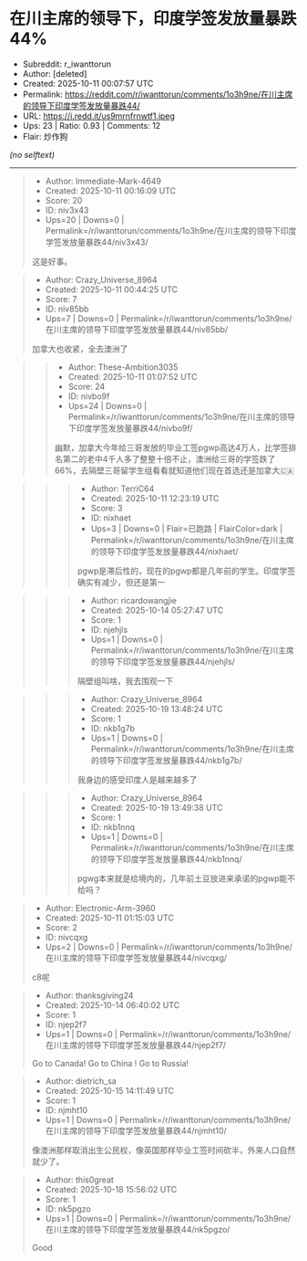 # 在川主席的领导下，印度学签发放量暴跌44%

- Subreddit: r_iwanttorun
- Author: [deleted]
- Created: 2025-10-11 00:07:57 UTC
- Permalink: https://reddit.com/r/iwanttorun/comments/1o3h9ne/在川主席的领导下印度学签发放量暴跌44/
- URL: https://i.redd.it/us9mrnfrnwtf1.jpeg
- Ups: 23 | Ratio: 0.93 | Comments: 12
- Flair: 炒作狗

_(no selftext)_

---

> - Author: Immediate-Mark-4649
> - Created: 2025-10-11 00:16:09 UTC
> - Score: 20
> - ID: niv3x43
> - Ups=20 | Downs=0 | Permalink=/r/iwanttorun/comments/1o3h9ne/在川主席的领导下印度学签发放量暴跌44/niv3x43/
>
> 这是好事。

> - Author: Crazy_Universe_8964
> - Created: 2025-10-11 00:44:25 UTC
> - Score: 7
> - ID: niv85bb
> - Ups=7 | Downs=0 | Permalink=/r/iwanttorun/comments/1o3h9ne/在川主席的领导下印度学签发放量暴跌44/niv85bb/
>
> 加拿大也收紧，全去澳洲了

>> - Author: These-Ambition3035
>> - Created: 2025-10-11 01:07:52 UTC
>> - Score: 24
>> - ID: nivbo9f
>> - Ups=24 | Downs=0 | Permalink=/r/iwanttorun/comments/1o3h9ne/在川主席的领导下印度学签发放量暴跌44/nivbo9f/
>>
>> 幽默，加拿大今年给三哥发放的毕业工签pgwp高达4万人，比学签排名第二的老中4千人多了整整十倍不止，澳洲给三哥的学签跌了66%，去隔壁三哥留学生组看看就知道他们现在首选还是加拿大🇨🇦

>>> - Author: TerriC64
>>> - Created: 2025-10-11 12:23:19 UTC
>>> - Score: 3
>>> - ID: nixhaet
>>> - Ups=3 | Downs=0 | Flair=已跑路 | FlairColor=dark | Permalink=/r/iwanttorun/comments/1o3h9ne/在川主席的领导下印度学签发放量暴跌44/nixhaet/
>>>
>>> pgwp是滞后性的，现在的pgwp都是几年前的学生。印度学签确实有减少，但还是第一

>>> - Author: ricardowangjie
>>> - Created: 2025-10-14 05:27:47 UTC
>>> - Score: 1
>>> - ID: njehjls
>>> - Ups=1 | Downs=0 | Permalink=/r/iwanttorun/comments/1o3h9ne/在川主席的领导下印度学签发放量暴跌44/njehjls/
>>>
>>> 隔壁组叫啥，我去围观一下

>>> - Author: Crazy_Universe_8964
>>> - Created: 2025-10-19 13:48:24 UTC
>>> - Score: 1
>>> - ID: nkb1g7b
>>> - Ups=1 | Downs=0 | Permalink=/r/iwanttorun/comments/1o3h9ne/在川主席的领导下印度学签发放量暴跌44/nkb1g7b/
>>>
>>> 我身边的感受印度人是越来越多了

>>> - Author: Crazy_Universe_8964
>>> - Created: 2025-10-19 13:49:38 UTC
>>> - Score: 1
>>> - ID: nkb1nnq
>>> - Ups=1 | Downs=0 | Permalink=/r/iwanttorun/comments/1o3h9ne/在川主席的领导下印度学签发放量暴跌44/nkb1nnq/
>>>
>>> pgwg本来就是给境内的，几年前土豆放进来承诺的pgwp能不给吗？

> - Author: Electronic-Arm-3960
> - Created: 2025-10-11 01:15:03 UTC
> - Score: 2
> - ID: nivcqxg
> - Ups=2 | Downs=0 | Permalink=/r/iwanttorun/comments/1o3h9ne/在川主席的领导下印度学签发放量暴跌44/nivcqxg/
>
> c8呢

> - Author: thanksgiving24
> - Created: 2025-10-14 06:40:02 UTC
> - Score: 1
> - ID: njep2f7
> - Ups=1 | Downs=0 | Permalink=/r/iwanttorun/comments/1o3h9ne/在川主席的领导下印度学签发放量暴跌44/njep2f7/
>
> Go to Canada! Go to China ! Go to Russia!

> - Author: dietrich_sa
> - Created: 2025-10-15 14:11:49 UTC
> - Score: 1
> - ID: njmht10
> - Ups=1 | Downs=0 | Permalink=/r/iwanttorun/comments/1o3h9ne/在川主席的领导下印度学签发放量暴跌44/njmht10/
>
> 像澳洲那样取消出生公民权，像英国那样毕业工签时间砍半，外来人口自然就少了。

> - Author: this0great
> - Created: 2025-10-18 15:56:02 UTC
> - Score: 1
> - ID: nk5pgzo
> - Ups=1 | Downs=0 | Permalink=/r/iwanttorun/comments/1o3h9ne/在川主席的领导下印度学签发放量暴跌44/nk5pgzo/
>
> Good
